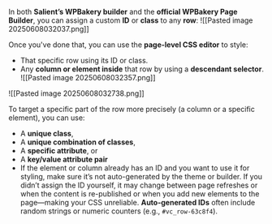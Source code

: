 
In both **Salient’s WPBakery builder** and the **official WPBakery Page Builder**, you can assign a custom **ID** or **class** to any **row**:
![[Pasted image 20250608032037.png]]

Once you've done that, you can use the **page-level CSS editor** to style:
- That specific row using its ID or class.
- Any **column or element inside** that row by using a **descendant selector**.
![[Pasted image 20250608032357.png]]

![[Pasted image 20250608032738.png]]


To target a specific part of the row more precisely (a column or a specific element), you can use:
- A **unique class**,
- A **unique combination of classes**,
- A **specific attribute**, or
- A **key/value attribute pair**
- If the element or column already has an ID and you want to use it for styling, make sure it’s not auto-generated by the theme or builder. If you didn’t assign the ID yourself, it may change between page refreshes or when the content is re-published or when you add new elements to the page—making your CSS unreliable. **Auto-generated IDs** often include random strings or numeric counters (e.g., `#vc_row-63c8f4`).